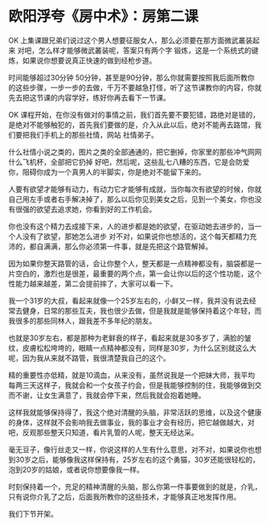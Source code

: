 # 欧阳浮夸《房中术》：房第二课

OK 上集课跟兄弟们说过这个男人想要征服女人，那么必须要在那方面微武叢装起来 对吧，怎么样才能够微武叢装呢，答案只有两个字 锻炼，这是一个系统式的键炼，如果说你想要说真正快速的做到经枪步道。

时间能够超过30分钟 50分钟，甚至是90分钟，那么你就需要按照我后面所教你的这些步骤，一步一步的去做，千万不要越急打怪，听了这节课教你的内容，你就先去把这节课的内容学好，练好你再去看下一节课。

OK 课程开始，在你没有做对的事情之前，我们首先要不要犯错，路绝对是错的，是绝对不能够触犯的，首先我们要做的是，介入从此以后，绝对不能再去路馆，我们要把我们手机上的那些社情，网站 社情弟子。

什么社情小说之类的，图片之类的全部通通的，把它删掉，你家里的那些冲气网网什么飞机杯，全部把它扔掉 好吧，然后呢，这些乱七八糟的东西，它是会防爱你，阻碍你成为一个真男人的半脚实，你是绝对不能留下来的。

人要有欲望才能够有动力，有动力它才能够有成就，当你每次有欲望的时候，你就自己用左手或者右手解决掉了，那么以后你见到美女之后，见到一个美女，你也没有很强的欲望去追求她，你看到好的工作机会。

你也没有这个精力去成接下来，人的进步都是她的欲望，在驱动她去进步的，当一个人没有了欲望，那她怎么进步 对不对，如果说你也想活的，这个每天都精力充沛的，都自满满，那么你必须第一件事，就是先把这个路管解掉。

因为如果你整天路管的话，会让你整个人，整天都是一点精神都没有，脑袋都是一片空白的，激烈也是很差，最重要的两个点，第一会让你以后的这个性功能，这个性能力越来越差，第二会提前摔了，大家可以看一下。

我一个31岁的大叔，看起来就像一个25岁左右的，小鲜又一样，我并没有说去经常去健身，日常的那些互夫，我也很少去做，但是我就是能够保持着这个年轻，而我很多的那些同林人，跟我差不多年纪的朋友。

也就是30岁左右，都是那种为老鲜衰的样子，看起来就是30多岁了，满脸的皱纹，皮膚松松垮垮的，眼睛一点精神都没有，同样是30岁，为什么区别就这么大呢，因为我从来就不路管，我很清楚我自己的这个。

精的重要性亦低精，就是10滴血，从来没有，虽然说我是一个把妹大师，我平均每两三天这样子，我就会和一个女孩子约会，但是我能够控制的住，我能够做到交而不谢，让女生满意了，我就会停下来，然后我就会抱着她睡。

这样我就能够保持得了，我这个绝对清醒的头脑，非常活跃的思维，以及这个健康的身体，这样就不会影响我去做事业，我的事业才会有经历，把它越做越大，对吧，反观那些整天只知道，看片乳管的人呢，整天无经达采。

毫无豆子，像行丝走又一样，你说这样的人生有什么意思，对不对，如果说你也想到30岁之后，能够像我这样保持有，25岁左右的这个勇猫，30岁还能很轻松的，泡到20岁的姑娘，或者说你想要像我一样。

时刻保持着一个，充足的精神清醒的头脑，那么你第一件事要做到的就是，介乳，只有说你介乳了之后，后面我所教你的这些技术，才能够真正地发挥作用。

我们下节开架。